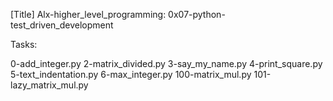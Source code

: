 [Title]
Alx-higher_level_programming: 0x07-python-test_driven_development

Tasks:
 
0-add_integer.py
2-matrix_divided.py 
3-say_my_name.py
4-print_square.py
5-text_indentation.py
6-max_integer.py 
100-matrix_mul.py
101-lazy_matrix_mul.py